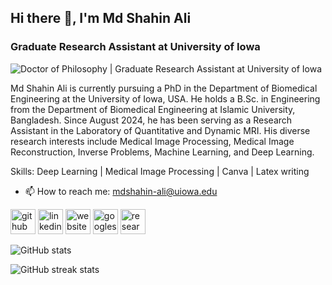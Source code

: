 ## Hi there 👋, I'm Md Shahin Ali
### Graduate Research Assistant at University of Iowa
![Doctor of Philosophy | Graduate Research Assistant at University of Iowa](https://media.licdn.com/dms/image/v2/D5616AQEAjBtc3pikuw/profile-displaybackgroundimage-shrink_200_800/profile-displaybackgroundimage-shrink_200_800/0/1699291510981?e=2147483647&v=beta&t=MuLRkDb5SMrb73snxElHmsSn5QVaM_I8yA4rRnMLQTs)

Md Shahin Ali is currently pursuing a PhD in the Department of Biomedical Engineering at the University of Iowa, USA. He holds a B.Sc. in Engineering from the Department of Biomedical Engineering at Islamic University, Bangladesh. Since August 2024, he has been serving as a Research Assistant in the Laboratory of Quantitative and Dynamic MRI. His diverse research interests include Medical Image Processing, Medical Image Reconstruction, Inverse Problems, Machine Learning, and Deep Learning.

Skills: Deep Learning | Medical Image Processing | Canva | Latex writing

- 📫 How to reach me: mdshahin-ali@uiowa.edu 


[<img src='https://cdn.jsdelivr.net/npm/simple-icons@3.0.1/icons/github.svg' alt='github' height='40'>](https://github.com/md-shahin-ali)     [<img src='https://cdn.jsdelivr.net/npm/simple-icons@3.0.1/icons/linkedin.svg' alt='linkedin' height='40'>](https://www.linkedin.com/in/https://www.linkedin.com/in/md-shahin-ali//)  [<img src='https://cdn.jsdelivr.net/npm/simple-icons@3.0.1/icons/icloud.svg' alt='website' height='40'>](https://sites.google.com/view/md-shahin-ali/home)  [<img src='https://cdn.jsdelivr.net/npm/simple-icons@3.0.1/icons/googlescholar.svg' alt='googlescholar' height='40'>](https://scholar.google.com/citations?user=R35Lm8YAAAAJ&hl=en)  [<img src='https://cdn.jsdelivr.net/npm/simple-icons@3.0.1/icons/researchgate.svg' alt='researchgate' height='40'>](https://www.researchgate.net/profile/Md-Ali-177)  

![GitHub stats](https://github-readme-stats.vercel.app/api?username=md-shahin-ali&show_icons=true)  

![GitHub streak stats](https://streak-stats.demolab.com/?user=md-shahin-ali)  


